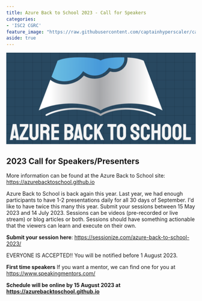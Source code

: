 ```yaml
---
title: Azure Back to School 2023 - Call for Speakers
categories:
- 'ISC2 CGRC'
feature_image: "https://raw.githubusercontent.com/captainhyperscaler/captainhyperscaler.github.io/main/images/2023/banner/banner%20logo_without_background.png"
aside: true
---
```


![Azure Back to School Logo](/images/azurebacktoschool-logo1.png)

## **2023 Call for Speakers/Presenters**

More information can be found at the Azure Back to School site: <https://azurebacktoschool.github.io>

Azure Back to School is back again this year.  Last year, we had enough participants to have 1-2 presentations daily for all 30 days of September.  I'd like to have twice this many this year.  Submit your sessions between 15 May 2023 and 14 July 2023.  Sessions can be videos (pre-recorded or live stream) or blog articles or both.  Sessions should have something actionable that the viewers can learn and execute on their own.  

**Submit your session here**: <https://sessionize.com/azure-back-to-school-2023/>

EVERYONE IS ACCEPTED!!  You will be notified before 1 August 2023.

**First time speakers** If you want a mentor, we can find one for you at <https://www.speakingmentors.com/>


**Schedule will be online by 15 August 2023 at <https://azurebacktoschool.github.io>**


